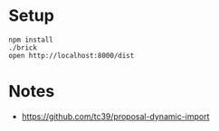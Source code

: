 # Setup

```
npm install 
./brick
open http://localhost:8000/dist
```

# Notes 

- https://github.com/tc39/proposal-dynamic-import
